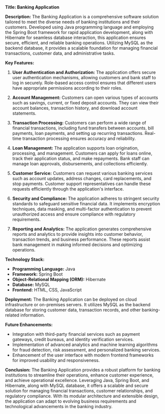 
**Title: Banking Application**

**Description:**
The Banking Application is a comprehensive software solution tailored to meet the diverse needs of banking institutions and their customers. Developed using Java programming language and employing the Spring Boot framework for rapid application development, along with Hibernate for seamless database interaction, this application ensures secure, efficient, and reliable banking operations. Utilizing MySQL as the backend database, it provides a scalable foundation for managing financial transactions, customer data, and administrative tasks.

**Key Features:**

1. **User Authentication and Authorization:** The application offers secure user authentication mechanisms, allowing customers and bank staff to log in securely. Role-based access control ensures that different users have appropriate permissions according to their roles.

2. **Account Management:** Customers can open various types of accounts such as savings, current, or fixed deposit accounts. They can view their account balances, transaction history, and download account statements.

3. **Transaction Processing:** Customers can perform a wide range of financial transactions, including fund transfers between accounts, bill payments, loan payments, and setting up recurring transactions. Real-time transaction processing ensures accuracy and reliability.

4. **Loan Management:** The application supports loan origination, processing, and management. Customers can apply for loans online, track their application status, and make repayments. Bank staff can manage loan approvals, disbursements, and collections efficiently.

5. **Customer Service:** Customers can request various banking services such as account updates, address changes, card replacements, and stop payments. Customer support representatives can handle these requests efficiently through the application's interface.

6. **Security and Compliance:** The application adheres to stringent security standards to safeguard sensitive financial data. It implements encryption techniques, data masking, and multi-factor authentication to prevent unauthorized access and ensure compliance with regulatory requirements.

7. **Reporting and Analytics:** The application generates comprehensive reports and analytics to provide insights into customer behavior, transaction trends, and business performance. These reports assist bank management in making informed decisions and optimizing operations.

**Technology Stack:**

- **Programming Language:** Java
- **Framework:** Spring Boot
- **Object-Relational Mapping (ORM):** Hibernate
- **Database:** MySQL
- **Frontend:** HTML, CSS, JavaScript

**Deployment:**
The Banking Application can be deployed on cloud infrastructure or on-premises servers. It utilizes MySQL as the backend database for storing customer data, transaction records, and other banking-related information.

**Future Enhancements:**
- Integration with third-party financial services such as payment gateways, credit bureaus, and identity verification services.
- Implementation of advanced analytics and machine learning algorithms for fraud detection, risk assessment, and personalized banking services.
- Enhancement of the user interface with modern frontend frameworks for improved usability and responsiveness.

**Conclusion:**
The Banking Application provides a robust platform for banking institutions to streamline their operations, enhance customer experience, and achieve operational excellence. Leveraging Java, Spring Boot, and Hibernate, along with MySQL database, it offers a scalable and secure solution for managing financial transactions, customer relationships, and regulatory compliance. With its modular architecture and extensible design, the application can adapt to evolving business requirements and technological advancements in the banking industry.
